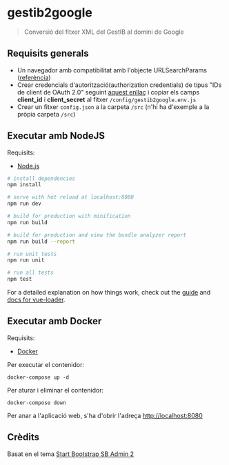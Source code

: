 # gestib2google

> Conversió del fitxer XML del GestIB al domini de Google

## Requisits generals
* Un navegador amb compatibilitat amb l'objecte URLSearchParams ([referència](https://developer.mozilla.org/en-US/docs/Web/API/URLSearchParams))
* Crear credencials d'autorització(authorization credentials) de tipus "IDs de client de OAuth 2.0" seguint [aquest enllaç](https://console.developers.google.com/apis/credentials) i copiar els camps **client_id** i **client_secret** al fitxer `/config/gestib2google.env.js`
* Crear un fitxer `config.json` a la carpeta `/src` (n'hi ha d'exemple a la pròpia carpeta `/src`)

## Executar amb NodeJS
Requisits:
* [Node.js](https://nodejs.org/)

``` bash
# install dependencies
npm install

# serve with hot reload at localhost:8080
npm run dev

# build for production with minification
npm run build

# build for production and view the bundle analyzer report
npm run build --report

# run unit tests
npm run unit

# run all tests
npm test
```

For a detailed explanation on how things work, check out the [guide](http://vuejs-templates.github.io/webpack/) and [docs for vue-loader](http://vuejs.github.io/vue-loader).

## Executar amb Docker
Requisits: 
* [Docker](https://docs.docker.com/install/)

Per executar el contenidor:
```
docker-compose up -d
```

Per aturar i eliminar el contenidor:
```
docker-compose down
```

Per anar a l'aplicació web, s'ha d'obrir l'adreça [http://localhost:8080](http://localhost:8080)

## Crèdits
Basat en el tema [Start Bootstrap SB Admin 2](https://github.com/BlackrockDigital/startbootstrap-sb-admin-2)